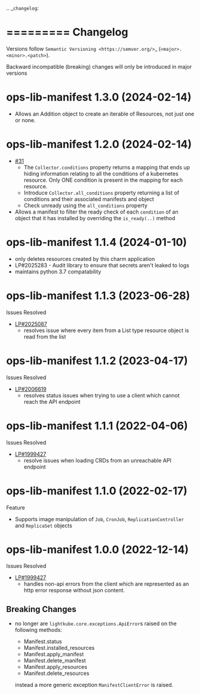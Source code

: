.. _`changelog`:

=========
Changelog
=========

Versions follow `Semantic Versioning <https://semver.org/>`_ (``<major>.<minor>.<patch>``).

Backward incompatible (breaking) changes will only be introduced in major versions

ops-lib-manifest 1.3.0 (2024-02-14)
=========================
* Allows an Addition object to create an iterable of Resources, not just
  one or none.

ops-lib-manifest 1.2.0 (2024-02-14)
=========================
* [#31](https://github.com/canonical/ops-lib-manifest/issues/31)
  - The `Collector.conditions` property returns a mapping that ends up
    hiding information relating to all the conditions of a kubernetes 
    resource.  Only ONE condition is present in the mapping for each
    resource. 
  - Introduce `Collector.all_conditions` property returning a list of
    conditions and their associated manifests and object
  - Check unready using the `all_conditions` property
* Allows a manifest to filter the ready check of each `condition` of an 
  object that it has installed by overriding the `is_ready(..)` method


ops-lib-manifest 1.1.4 (2024-01-10)
=========================
* only deletes resources created by this charm application
* LP#2025283 - Audit library to ensure that secrets aren't leaked to logs
* maintains python 3.7 compatability


ops-lib-manifest 1.1.3 (2023-06-28)
=========================

Issues Resolved
* [LP#2025087](https://launchpad.net/bugs/2025087)
   - resolves issue where every item from a List 
     type resource object is read from the list

ops-lib-manifest 1.1.2 (2023-04-17)
=========================

Issues Resolved
* [LP#2006619](https://launchpad.net/bugs/2006619)
    - resolves status issues when trying to use a client
      which cannot reach the API endpoint

ops-lib-manifest 1.1.1 (2022-04-06)
=========================

Issues Resolved
* [LP#1999427](https://launchpad.net/bugs/1999427)
    - resolve issues when loading CRDs from an
      unreachable API endpoint

ops-lib-manifest 1.1.0 (2022-02-17)
=========================

Feature
* Supports image manipulation of `Job`, `CronJob`,
  `ReplicationController` and `ReplicaSet` objects


ops-lib-manifest 1.0.0 (2022-12-14)
=========================

Issues Resolved
* [LP#1999427](https://launchpad.net/bugs/1999427)
    - handles non-api errors from the client which are represented
      as an http error response without json content.

Breaking Changes
----------------

* no longer are `lightkube.core.exceptions.ApiError`s raised on the following methods:
   * Manifest.status
   * Manifest.installed_resources
   * Manifest.apply_manifest
   * Manifest.delete_manifest
   * Manifest.apply_resources
   * Manifest.delete_resources

    instead a more generic exception `ManifestClientError` is raised.
